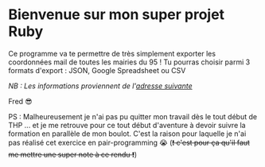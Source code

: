 Bienvenue sur mon super projet Ruby
======

Ce programme va te permettre de très simplement exporter les coordonnées mail de toutes les mairies du 95 !
Tu pourras choisir parmi 3 formats d'export : JSON, Google Spreadsheet ou CSV

_NB : Les informations proviennent de l'[adresse suivante](http://annuaire-des-mairies.com/val-d-oise.html)_
 
Fred :sunglasses:

PS : Malheureusement je n'ai pas pu quitter mon travail dès le tout début de THP ... et je me retrouve pour ce tout début d'aventure à devoir suivre la formation en parallèle de mon boulot. C'est la raison pour laquelle je n'ai pas réalisé cet exercice en pair-programming :sob: (~~:exclamation: c'est pour ça qu'il faut me mettre une super note à ce rendu :exclamation:~~)